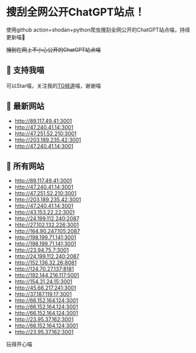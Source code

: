 # 搜刮全网公开ChatGPT站点！

使用github action+shodan+python爬虫搜刮全网公开的ChatGPT站点喵，持续更新喵🥳

~~搜刮在网上不小心公开的ChatGPT站点喵~~

## 🚀 支持我喵

可以Star喵，关注我的[TG频道](https://t.me/puddin_share)喵，谢谢喵

## 📖 最新网站

- http://89.117.49.41:3001
- http://47.240.41.14:3001
- http://47.251.52.210:3001
- http://203.189.235.42:3001
- http://47.240.41.14:3001


## 📖 所有网站

- http://89.117.49.41:3001
- http://47.240.41.14:3001
- http://47.251.52.210:3001
- http://203.189.235.42:3001
- http://47.240.41.14:3001
- http://43.153.22.22:3001
- http://24.199.112.240:2087
- http://27.102.132.226:3001
- http://164.90.247.105:2087
- http://198.199.71.141:3001
- http://198.199.71.141:3001
- http://23.94.75.7:3001
- http://24.199.112.240:2087
- http://152.136.32.26:8081
- http://124.70.27.137:8181
- http://192.144.216.117:5001
- http://154.31.24.15:3001
- http://45.66.217.241:3001
- http://37.187.119.17:3001
- http://66.152.164.124:3001
- http://66.152.164.124:3001
- http://66.152.164.124:3001
- http://23.95.37.162:3001
- http://66.152.164.124:3001
- http://23.95.37.162:3001


玩得开心喵
